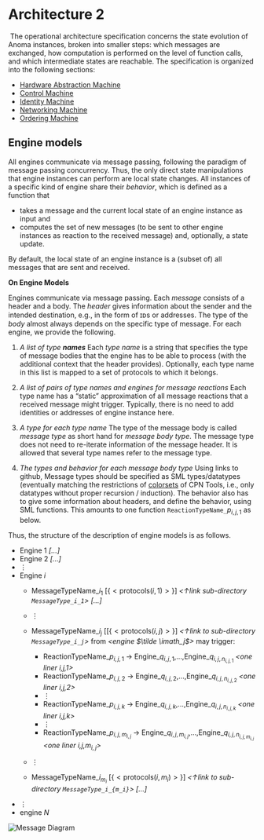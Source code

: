 # Architecture 2
​
The operational architecture specification concerns the state evolution of Anoma instances, broken into smaller steps: which messages are exchanged, how computation is performed on the level of function calls, and which intermediate states are reachable.
The specification is organized into the following sections:

- [Hardware Abstraction Machine](./architecture-2/hardware-abstraction.md)
- [Control Machine](./architecture-2/control.md)
- [Identity Machine](./architecture-2/identity.md)
- [Networking Machine](./architecture-2/networking.md)
- [Ordering Machine](./architecture-2/ordering-v1.md)

## Engine models

All engines communicate via message passing, following the paradigm of message passing concurrency.
Thus,
the only direct state manipulations that engine instances can perform are local state changes. <!--
(In a sense, there is no such thing as **the** _global state_ of a chain,
but only local views). -->
All instances of a specific kind of engine share their _behavior_,
which is defined as a function that
- takes a message and the current local state of an engine instance as input
  and
- computes the set of new messages (to be sent to other engine instances as reaction to the received message)
  and, optionally, a state update.

By default, the local state of an engine instance is a (subset of) all messages that are sent and received.

**On Engine Models**

Engines communicate via message passing.
Each _message_ consists of a header and a body.
The _header_ gives information about the sender and the intended destination,
e.g., in the form of ɪᴅs or addresses.
The type of the _body_ almost always depends on the specific type of message.
For each engine,
we provide the following.

1. _A list of type **names**_
   Each _type name_ is a string that specifies
   the type of message bodies that the engine has to be able to process
   (with the additional context that the header provides). <!--
   Type names are also used for naming the places in the Petri net model.
   -->
   Optionally,
   each type name in this list is mapped to a set of protocols to which it belongs.
2. _A list of pairs of type names and engines for message reactions_
   Each type name has a “static” approximation of all message reactions
   that a received message might trigger.
   Typically, there is no need to add identities or addresses of engine instance here.
3. _A type for each type name_
   The type of the message body is called _message type_ as short hand for _message body type_.
   The message type does not need to re-iterate information of the message header.
   It is allowed that several type names refer to the message type.

4. _The types and behavior for each message body type_
   Using links to github,
   Message types should be specified as SML types/datatypes
   (eventually matching the restrictions of
   [colorsets](https://cpntools.org/2018/01/12/color-sets/)
   of CPN Tools,
   i.e., only datatypes without proper recursion / induction).
   The behavior also has to give some information about headers,
   and define the behavior,
   using SML functions.
   This amounts to one function `ReactionTypeName_`$p_{i,j,1}$ as below.

   <!--
   If possible,
   we describe the behavior in terms of messages previously received.
   This could be achieved by sending auxiliary messages to “self” (bypassing the network),
   effectively calling “self” with a new message.

   The behavior should be specified as
   [SML functions](https://cpntools.org/2018/01/09/functions-declarations-and-control-structures/)
   for [code segments](https://cpntools.org/2018/01/09/code-segments/)
   combined with [guards](https://cpntools.org/2018/01/09/guards/) that state pre-conditions
   in the sense of [Hoare triples](https://en.wikipedia.org/wiki/Hoare_logic#Hoare_triple),
   in particular to allow for several instances of the same engine.
   -->

Thus, the structure of the description of engine models is as follows.

- Engine 1
  _\[…\]_
- Engine 2
  _\[…\]_
- ⋮
- Engine $i$
  - MessageTypeName_$i_1$ \[$\scriptscriptstyle\{<\mathrm{protocols}(i,1)>\}$\]
    _<↑link sub-directory `MessageType_i_1`>_
    _\[…\]_
  - ⋮
  - MessageTypeName_$i_j$ \[$\scriptscriptstyle[\{<\mathrm{protocols}(i,j)>\}$\]
    _<↑link to sub-directory `MessageType_i_j`>_
    from _<engine $\tilde \imath_j$>_ may trigger:

    - ReactionTypeName_$p_{i,j,1}$ → Engine_$q_{i,j,1}$,…,Engine_$q_{i,j,n_{i,j,1}}$
      _<one liner i,j,1>_
    - ReactionTypeName_$p_{i,j,2}$ → Engine_$q_{i,j,2}$,…,Engine_$q_{i,j,n_{i,j,2}}$
      _<one liner i,j,2>_
    - ⋮
    - ReactionTypeName_$p_{i,j,k}$ → Engine_$q_{i,j,k}$,…,Engine_$q_{i,j,n_{i,j,k}}$
      _<one liner i,j,k>_
    - ⋮
    - ReactionTypeName_$p_{i,j,m_{i,j}}$ → Engine_$q_{i,j,m_{i,j}}$,…,Engine_$q_{i,j,n_{i,j,m_{i,j}}}$
      _<one liner i,j,$m_{i,j}$>_
  - ⋮
  - MessageTypeName_$i_{m_i}$ \[$\scriptscriptstyle\{<\mathrm{protocols}(i,m_i)>\}$\]
    _<↑link to sub-directory `MessageType_i_{m_i}`>_
    _\[…\]_
- ⋮
- engine $N$

![Message Diagram](rought_execution_engine_message_passing.svg)
